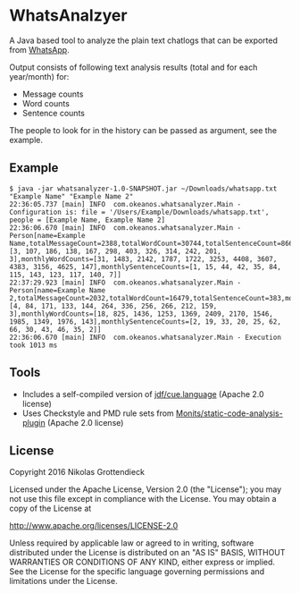 # WhatsAnalzyer
A Java based tool to analyze the plain text chatlogs that can be exported from [WhatsApp](https://www.whatsapp.com/faq/en/general/23753886).

Output consists of following text analysis results (total and for each year/month) for:

* Message counts
* Word counts
* Sentence counts

The people to look for in the history can be passed as argument, see the example.

## Example
```
$ java -jar whatsanalyzer-1.0-SNAPSHOT.jar ~/Downloads/whatsapp.txt "Example Name" "Example Name 2"
22:36:05.737 [main] INFO  com.okeanos.whatsanalyzer.Main - Configuration is: file = '/Users/Example/Downloads/whatsapp.txt', people = [Example Name, Example Name 2]
22:36:06.670 [main] INFO  com.okeanos.whatsanalyzer.Main - Person[name=Example Name,totalMessageCount=2388,totalWordCount=30744,totalSentenceCount=866,monthlyMessageCounts=[3, 107, 186, 138, 167, 298, 403, 326, 314, 242, 201, 3],monthlyWordCounts=[31, 1483, 2142, 1787, 1722, 3253, 4408, 3607, 4383, 3156, 4625, 147],monthlySentenceCounts=[1, 15, 44, 42, 35, 84, 115, 143, 123, 117, 140, 7]]
22:37:29.923 [main] INFO  com.okeanos.whatsanalyzer.Main - Person[name=Example Name 2,totalMessageCount=2032,totalWordCount=16479,totalSentenceCount=383,monthlyMessageCounts=[4, 84, 171, 133, 144, 264, 336, 256, 266, 212, 159, 3],monthlyWordCounts=[18, 825, 1436, 1253, 1369, 2409, 2170, 1546, 1985, 1349, 1976, 143],monthlySentenceCounts=[2, 19, 33, 20, 25, 62, 66, 30, 43, 46, 35, 2]]
22:36:06.670 [main] INFO  com.okeanos.whatsanalyzer.Main - Execution took 1013 ms
```
## Tools

* Includes a self-compiled version of [jdf/cue.language](https://github.com/jdf/cue.language) (Apache 2.0 license)
* Uses Checkstyle and PMD rule sets from [Monits/static-code-analysis-plugin](https://github.com/Monits/static-code-analysis-plugin) (Apache 2.0 license) 

## License
Copyright 2016 Nikolas Grottendieck

Licensed under the Apache License, Version 2.0 (the "License");
you may not use this file except in compliance with the License.
You may obtain a copy of the License at

http://www.apache.org/licenses/LICENSE-2.0

Unless required by applicable law or agreed to in writing, software
distributed under the License is distributed on an "AS IS" BASIS,
WITHOUT WARRANTIES OR CONDITIONS OF ANY KIND, either express or implied.
See the License for the specific language governing permissions and
limitations under the License.
